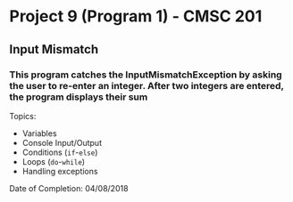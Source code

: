 # Project 9 (Program 1) - CMSC 201
## Input Mismatch
### This program catches the InputMismatchException by asking the user to re-enter an integer. After two integers are entered, the program displays their sum

Topics:
- Variables
- Console Input/Output
- Conditions (```if```-```else```)
- Loops (```do```-```while```)
- Handling exceptions

Date of Completion: 04/08/2018
